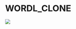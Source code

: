 # WORDL_CLONE
<img src="https://www.reviewgeek.com/p/uploads/2022/01/17d48f9d.png?height=200p&trim=2,2,2,2&crop=16:9
          "/>

